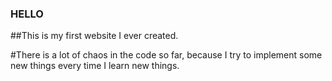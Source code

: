 ### HELLO

##This is my first website I ever created. 

#There is a lot of chaos in the code so far, because I try to implement some new things every time I learn new things.

